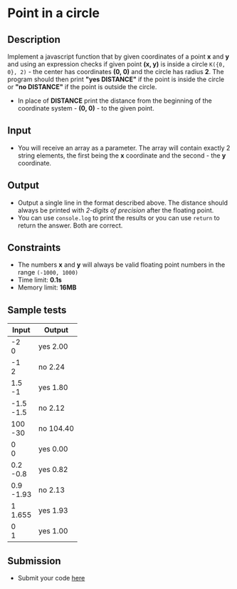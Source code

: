 # Point in a circle

## Description
Implement a javascript function that by given coordinates of a point **x** and **y** 
and using an expression checks if given point **(x,  y)** is inside a circle `K({0, 0}, 2)` - the center has coordinates **(0, 0)** and the circle has radius **2**. 
The program should then print **"yes DISTANCE"** if the point is inside the circle or **"no DISTANCE"** if the point is outside the circle.
  - In place of **DISTANCE** print the distance from the beginning of the coordinate system - **(0, 0)** - to the given point.

## Input
- You will receive an array as a parameter. The array will contain exactly 2 string elements, the first being the **x** coordinate and the second - the **y** coordinate.

## Output
- Output a single line in the format described above. The distance should always be printed with _2-digits of precision_ after the floating point.
- You can use `console.log` to print the results or you can use `return` to return the answer. Both are correct.

## Constraints
- The numbers **x** and **y** will always be valid floating point numbers in the range `(-1000, 1000)`
- Time limit: **0.1s**
- Memory limit: **16MB**

## Sample tests

|      Input      |     Output     |
|-----------------|----------------|
| -2<br/>0        | yes 2.00       |
| -1<br/>2        | no 2.24        |
| 1.5<br/>-1      | yes 1.80       |
| -1.5<br/>-1.5   | no 2.12        |
| 100<br/>-30     | no 104.40      |
| 0<br/>0         | yes 0.00       |
| 0.2<br/>-0.8    | yes 0.82       |
| 0.9<br/>-1.93   | no 2.13        |
| 1<br/>1.655     | yes 1.93       |
| 0<br/>1         | yes 1.00       |


## Submission
- Submit your code [here](http://bgcoder.com/Contests/Compete/Index/357#5)
